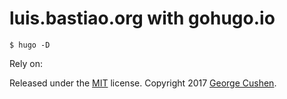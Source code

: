 # luis.bastiao.org with gohugo.io


```
$ hugo -D
```

Rely on: 

Released under the [MIT](https://github.com/sourcethemes/academic-kickstart/blob/master/LICENSE.md) license.
Copyright 2017 [George Cushen](https://georgecushen.com).

